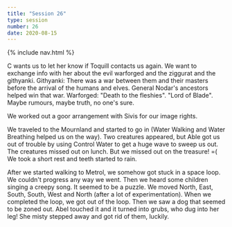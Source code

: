 ```yaml
---
title: "Session 26"
type: session
number: 26
date: 2020-08-15
---
```


{% include nav.html %}

C wants us to let her know if Toquill contacts us again.
We want to exchange info with her about the evil warforged and the ziggurat and the githyanki.
Githyanki: There was a war between them and their masters before the arrival of the humans and elves. General Nodar's ancestors helped win that war.
Warforged: "Death to the fleshies". "Lord of Blade". Maybe rumours, maybe truth, no one's sure.

We worked out a goor arrangement with Sivis for our image rights.

We traveled to the Mournland and started to go in (Water Walking and Water Breathing helped us on the way). Two creatures appeared, but Able got us out of trouble by using Control Water to get a huge wave to sweep us out. The creatures missed out on lunch. But we missed out on the treasure! =(
We took a short rest and teeth started to rain.

After we started walking to Metrol, we somehow got stuck in a space loop. We couldn't progress any way we went. Then we heard some children singing a creepy song. It seemed to be a puzzle. We moved North, East, South, South, West and North (after a lot of experimentation). When we completed the loop, we got out of the loop. Then we saw a dog that seemed to be zoned out. Abel touched it and it turned into grubs, who dug into her leg! She misty stepped away and got rid of them, luckily.
